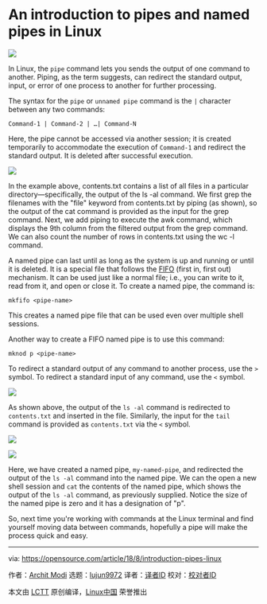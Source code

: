 An introduction to pipes and named pipes in Linux
======

![](https://opensource.com/sites/default/files/styles/image-full-size/public/lead-images/LAW-Internet_construction_9401467_520x292_0512_dc.png?itok=RPkPPtDe)

In Linux, the `pipe` command lets you sends the output of one command to another. Piping, as the term suggests, can redirect the standard output, input, or error of one process to another for further processing.

The syntax for the `pipe` or `unnamed pipe` command is the `|` character between any two commands:

`Command-1 | Command-2 | …| Command-N`

Here, the pipe cannot be accessed via another session; it is created temporarily to accommodate the execution of `Command-1` and redirect the standard output. It is deleted after successful execution.

![](https://opensource.com/sites/default/files/uploads/pipe.png)

In the example above, contents.txt contains a list of all files in a particular directory—specifically, the output of the ls -al command. We first grep the filenames with the "file" keyword from contents.txt by piping (as shown), so the output of the cat command is provided as the input for the grep command. Next, we add piping to execute the awk command, which displays the 9th column from the filtered output from the grep command. We can also count the number of rows in contents.txt using the wc -l command.

A named pipe can last until as long as the system is up and running or until it is deleted. It is a special file that follows the [FIFO][1] (first in, first out) mechanism. It can be used just like a normal file; i.e., you can write to it, read from it, and open or close it. To create a named pipe, the command is:
```
mkfifo <pipe-name>

```

This creates a named pipe file that can be used even over multiple shell sessions.

Another way to create a FIFO named pipe is to use this command:
```
mknod p <pipe-name>

```

To redirect a standard output of any command to another process, use the `>` symbol. To redirect a standard input of any command, use the `<` symbol.

![](https://opensource.com/sites/default/files/uploads/redirection.png)

As shown above, the output of the `ls -al` command is redirected to `contents.txt` and inserted in the file. Similarly, the input for the `tail` command is provided as `contents.txt` via the `<` symbol.

![](https://opensource.com/sites/default/files/uploads/create-named-pipe.png)

![](https://opensource.com/sites/default/files/uploads/verify-output.png)

Here, we have created a named pipe, `my-named-pipe`, and redirected the output of the `ls -al` command into the named pipe. We can the open a new shell session and `cat` the contents of the named pipe, which shows the output of the `ls -al` command, as previously supplied. Notice the size of the named pipe is zero and it has a designation of "p".

So, next time you're working with commands at the Linux terminal and find yourself moving data between commands, hopefully a pipe will make the process quick and easy.

--------------------------------------------------------------------------------

via: https://opensource.com/article/18/8/introduction-pipes-linux

作者：[Archit Modi][a]
选题：[lujun9972](https://github.com/lujun9972)
译者：[译者ID](https://github.com/译者ID)
校对：[校对者ID](https://github.com/校对者ID)

本文由 [LCTT](https://github.com/LCTT/TranslateProject) 原创编译，[Linux中国](https://linux.cn/) 荣誉推出

[a]:https://opensource.com/users/architmodi
[1]:https://en.wikipedia.org/wiki/FIFO_(computing_and_electronics)
